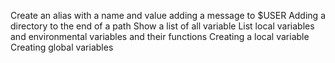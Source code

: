 Create an alias with a name and value
adding a message to $USER
Adding a directory to the end of a path
Show a list of all variable
List local variables and environmental variables and their functions
Creating a local variable
Creating global variables
